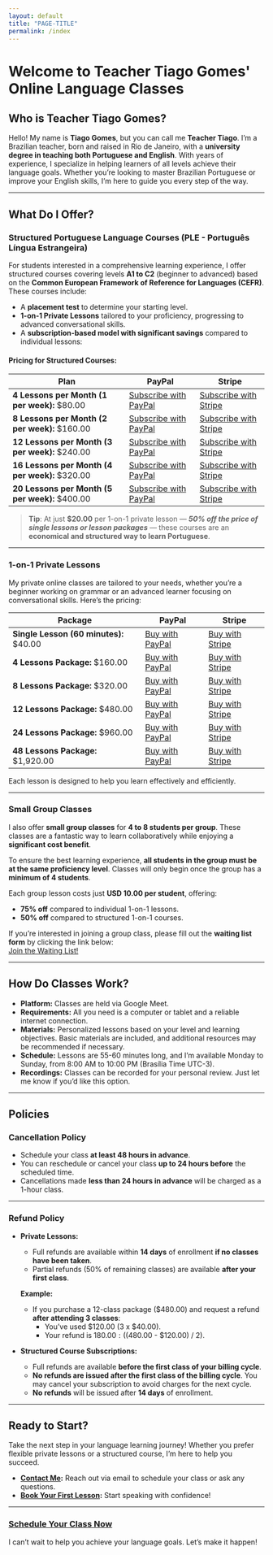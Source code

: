 ```yaml
---
layout: default
title: "PAGE-TITLE"
permalink: /index
---
```

# Welcome to Teacher Tiago Gomes' Online Language Classes

## Who is Teacher Tiago Gomes?
Hello! My name is **Tiago Gomes**, but you can call me **Teacher Tiago**. I’m a Brazilian teacher, born and raised in Rio de Janeiro, with a **university degree in teaching both Portuguese and English**. With years of experience, I specialize in helping learners of all levels achieve their language goals. Whether you’re looking to master Brazilian Portuguese or improve your English skills, I’m here to guide you every step of the way.

---

## What Do I Offer?

### Structured Portuguese Language Courses (PLE - Português Língua Estrangeira)
For students interested in a comprehensive learning experience, I offer structured courses covering levels **A1 to C2** (beginner to advanced) based on the **Common European Framework of Reference for Languages (CEFR)**. These courses include:

- A **placement test** to determine your starting level.
- **1-on-1 Private Lessons** tailored to your proficiency, progressing to advanced conversational skills.
- A **subscription-based model with significant savings** compared to individual lessons:

#### Pricing for Structured Courses:

|Plan|PayPal|Stripe|
|---|---|---|
|**4 Lessons per Month (1 per week):** $80.00 | [Subscribe with PayPal](https://www.paypal.com/webapps/billing/plans/subscribe?plan_id=P-9CN04948JV6346900M6KGT3Q) | [Subscribe with Stripe](https://your-stripe-subscription-link.com)|
|**8 Lessons per Month (2 per week):** $160.00 | [Subscribe with PayPal](https://www.paypal.com/webapps/billing/plans/subscribe?plan_id=P-9L3860615G169053GM6KGWDA) | [Subscribe with Stripe](https://your-stripe-subscription-link.com)|
|**12 Lessons per Month (3 per week):** $240.00 | [Subscribe with PayPal](https://www.paypal.com/webapps/billing/plans/subscribe?plan_id=P-2E193837WT547012HM6KGXOI) | [Subscribe with Stripe](https://your-stripe-subscription-link.com)|
|**16 Lessons per Month (4 per week):** $320.00 | [Subscribe with PayPal](https://www.paypal.com/webapps/billing/plans/subscribe?plan_id=P-7MX42179E7832081GM6KG4OA) | [Subscribe with Stripe](https://your-stripe-subscription-link.com)|
|**20 Lessons per Month (5 per week):** $400.00 | [Subscribe with PayPal](https://www.paypal.com/webapps/billing/plans/subscribe?plan_id=P-74M17201FX865612CM6KG5SI) | [Subscribe with Stripe](https://your-stripe-subscription-link.com)|

> **Tip**: At just **$20.00** per 1-on-1 private lesson — ***50% off the price of single lessons or lesson packages*** — these courses are an **economical and structured way to learn Portuguese**.

---

### 1-on-1 Private Lessons
My private online classes are tailored to your needs, whether you’re a beginner working on grammar or an advanced learner focusing on conversational skills. Here’s the pricing:

|Package|PayPal|Stripe|
|---|---|---|
|**Single Lesson (60 minutes):** $40.00 | [Buy with PayPal](https://www.paypal.com/ncp/payment/HQF8ZEDZSSKF8) | [Buy with Stripe](https://your-stripe-link.com)|
|**4 Lessons Package:** $160.00 | [Buy with PayPal](https://www.paypal.com/ncp/payment/HQF8ZEDZSSKF8) | [Buy with Stripe](https://your-stripe-link.com)|
|**8 Lessons Package:** $320.00 | [Buy with PayPal](https://www.paypal.com/ncp/payment/HQF8ZEDZSSKF8) | [Buy with Stripe](https://your-stripe-link.com)|
|**12 Lessons Package:** $480.00 | [Buy with PayPal](https://www.paypal.com/ncp/payment/HQF8ZEDZSSKF8) | [Buy with Stripe](https://your-stripe-link.com)|
|**24 Lessons Package:** $960.00 | [Buy with PayPal](https://www.paypal.com/ncp/payment/HQF8ZEDZSSKF8) | [Buy with Stripe](https://your-stripe-link.com)|
|**48 Lessons Package:** $1,920.00 | [Buy with PayPal](https://www.paypal.com/ncp/payment/HQF8ZEDZSSKF8) | [Buy with Stripe](https://your-stripe-link.com)|

Each lesson is designed to help you learn effectively and efficiently.

---

### Small Group Classes  

I also offer **small group classes** for **4 to 8 students per group**. These classes are a fantastic way to learn collaboratively while enjoying a **significant cost benefit**.  

To ensure the best learning experience, **all students in the group must be at the same proficiency level**. Classes will only begin once the group has a **minimum of 4 students**.  

Each group lesson costs just **USD 10.00 per student**, offering:
- **75% off** compared to individual 1-on-1 lessons.
- **50% off** compared to structured 1-on-1 courses.

If you’re interested in joining a group class, please fill out the **waiting list form** by clicking the link below:  
[Join the Waiting List!](https://MEUCADASTRODEESPERA.COM)  

---

## How Do Classes Work?
- **Platform:** Classes are held via Google Meet.
- **Requirements:** All you need is a computer or tablet and a reliable internet connection.
- **Materials:** Personalized lessons based on your level and learning objectives. Basic materials are included, and additional resources may be recommended if necessary.
- **Schedule:** Lessons are 55-60 minutes long, and I’m available Monday to Sunday, from 8:00 AM to 10:00 PM (Brasília Time UTC-3).
- **Recordings:** Classes can be recorded for your personal review. Just let me know if you’d like this option.

---

## Policies

### Cancellation Policy
- Schedule your class **at least 48 hours in advance**.
- You can reschedule or cancel your class **up to 24 hours before** the scheduled time.
- Cancellations made **less than 24 hours in advance** will be charged as a 1-hour class.

---

### Refund Policy
- **Private Lessons:**
  - Full refunds are available within **14 days** of enrollment **if no classes have been taken**.
  - Partial refunds (50% of remaining classes) are available **after your first class**.

  **Example:**
  - If you purchase a 12-class package ($480.00) and request a refund **after attending 3 classes**:
    - You’ve used $120.00 (3 x $40.00).
    - Your refund is $180.00: (($480.00 - $120.00) / 2).  

- **Structured Course Subscriptions:**
  - Full refunds are available **before the first class of your billing cycle**.
  - **No refunds are issued after the first class of the billing cycle**. You may cancel your subscription to avoid charges for the next cycle.
  - **No refunds** will be issued after **14 days** of enrollment.

---

## Ready to Start?
Take the next step in your language learning journey! Whether you prefer flexible private lessons or a structured course, I’m here to help you succeed.

- **[Contact Me](mailto:teachertiagosgomes@gmail.com):** Reach out via email to schedule your class or ask any questions.
- **[Book Your First Lesson](https://cal.com/teacher-tiago-gomes):** Start speaking with confidence!

---

### [Schedule Your Class Now](https://cal.com/teacher-tiago-gomes)

I can’t wait to help you achieve your language goals. Let’s make it happen!
